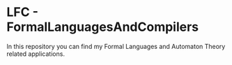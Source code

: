 # LFC - FormalLanguagesAndCompilers
In this repository you can find my Formal Languages and Automaton Theory related applications.
